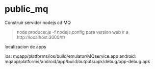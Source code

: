 # public_mq
Construir servidor nodejs
cd MQ
>node producer.js -f nodejs.config
para version web
ir a http://localhost:3000/#/


localizacion de apps

ios: mqapp/platforms/ios/build/emulator/MQservice.app
android: mqapp/platforms/android/app/build/outputs/apk/debug/app-debug.apk


